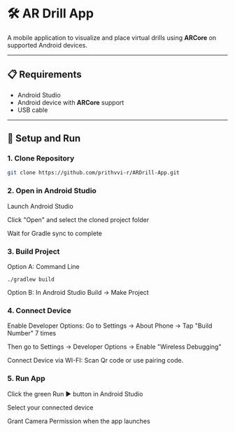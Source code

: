 # 🛠️ AR Drill App

A mobile application to visualize and place virtual drills using **ARCore** on supported Android devices.

---

## 📋 Requirements

- Android Studio
- Android device with **ARCore** support
- USB cable

---

## 🚀 Setup and Run

### 1. Clone Repository

```bash
git clone https://github.com/prithvvi-r/ARDrill-App.git
```

### 2. Open in Android Studio
Launch Android Studio

Click "Open" and select the cloned project folder

Wait for Gradle sync to complete

### 3. Build Project
Option A: Command Line
```
./gradlew build
```
Option B: In Android Studio
Build → Make Project

### 4. Connect Device
Enable Developer Options:
Go to Settings → About Phone → Tap "Build Number" 7 times

Then go to Settings → Developer Options → Enable "Wireless Debugging"

Connect Device via WI-FI:
Scan Qr code or use pairing code.


### 5. Run App
Click the green Run ▶️ button in Android Studio

Select your connected device

Grant Camera Permission when the app launches


